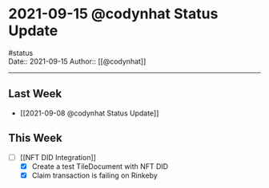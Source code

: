 # 2021-09-15 @codynhat Status Update
#status  
Date:: 2021-09-15
Author:: [[@codynhat]]  

---

## Last Week
- [[2021-09-08 @codynhat Status Update]]

## This Week
- [ ] [[NFT DID Integration]]
	- [x] Create a test TileDocument with NFT DID
	- [x] Claim transaction is failing on Rinkeby